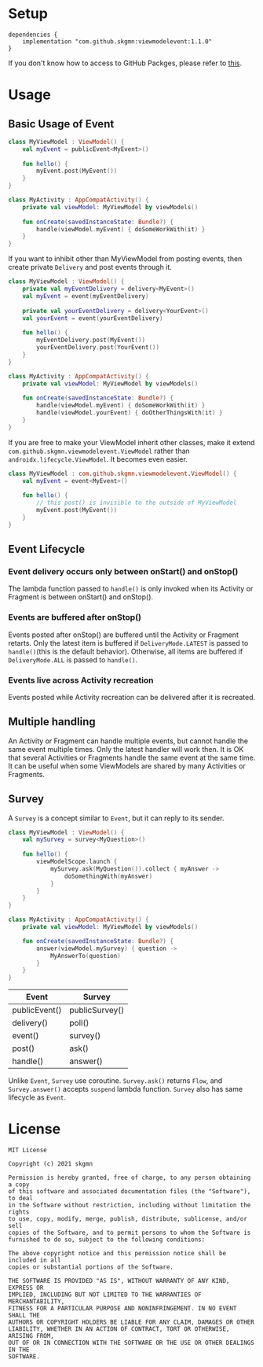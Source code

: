 # Setup

```
dependencies {
    implementation "com.github.skgmn:viewmodelevent:1.1.0"
}
```
If you don't know how to access to GitHub Packges, please refer to [this](https://gist.github.com/skgmn/79da4a935e904078491e932bd5b327c7).

# Usage

## Basic Usage of Event

```kotlin
class MyViewModel : ViewModel() {
    val myEvent = publicEvent<MyEvent>()
    
    fun hello() {
        myEvent.post(MyEvent())
    }
}

class MyActivity : AppCompatActivity() {
    private val viewModel: MyViewModel by viewModels()
    
    fun onCreate(savedInstanceState: Bundle?) {
        handle(viewModel.myEvent) { doSomeWorkWith(it) }
    }
}
```
If you want to inhibit other than MyViewModel from posting events, then create private `Delivery` and post events through it.
```kotlin
class MyViewModel : ViewModel() {
    private val myEventDelivery = delivery<MyEvent>()
    val myEvent = event(myEventDelivery)
    
    private val yourEventDelivery = delivery<YourEvent>()
    val yourEvent = event(yourEventDelivery)
    
    fun hello() {
        myEventDelivery.post(MyEvent())
        yourEventDelivery.post(YourEvent())
    }
}

class MyActivity : AppCompatActivity() {
    private val viewModel: MyViewModel by viewModels()
    
    fun onCreate(savedInstanceState: Bundle?) {
        handle(viewModel.myEvent) { doSomeWorkWith(it) }
        handle(viewModel.yourEvent) { doOtherThingsWith(it) }
    }
}
```
If you are free to make your ViewModel inherit other classes, make it extend `com.github.skgmn.viewmodelevent.ViewModel` rather than `androidx.lifecycle.ViewModel`. It becomes even easier.
```kotlin
class MyViewModel : com.github.skgmn.viewmodelevent.ViewModel() {
    val myEvent = event<MyEvent>()
    
    fun hello() {
        // this post() is invisible to the outside of MyViewModel
        myEvent.post(MyEvent())
    }
}
```

## Event Lifecycle

### Event delivery occurs only between onStart() and onStop()

The lambda function passed to `handle()` is only invoked when its Activity or Fragment is between onStart() and onStop().

### Events are buffered after onStop()

Events posted after onStop() are buffered until the Activity or Fragment retarts. Only the latest item is buffered if `DeliveryMode.LATEST` is passed to `handle()`(this is the default behavior). Otherwise, all items are buffered if `DeliveryMode.ALL` is passed to `handle()`.

### Events live across Activity recreation

Events posted while Activity recreation can be delivered after it is recreated.

## Multiple handling

An Activity or Fragment can handle multiple events, but cannot handle the same event multiple times. Only the latest handler will work then.
It is OK that several Activities or Fragments handle the same event at the same time. It can be useful when some ViewModels are shared by many Activities or Fragments.

## Survey

A `Survey` is a concept similar to `Event`, but it can reply to its sender.

```kotlin
class MyViewModel : ViewModel() {
    val mySurvey = survey<MyQuestion>()
    
    fun hello() {
        viewModelScope.launch {
            mySurvey.ask(MyQuestion()).collect { myAnswer ->
                doSomethingWith(myAnswer)
            }
        }
    }
}

class MyActivity : AppCompatActivity() {
    private val viewModel: MyViewModel by viewModels()

    fun onCreate(savedInstanceState: Bundle?) {
        answer(viewModel.mySurvey) { question ->
            MyAnswerTo(question)
        }
    }
}
```

Event         | Survey         
--------------|---------------
publicEvent() | publicSurvey()
delivery()    | poll()
event()       | survey()
post()        | ask()
handle()      | answer()

Unlike `Event`, `Survey` use coroutine.
`Survey.ask()` returns `Flow`, and `Survey.answer()` accepts `suspend` lambda function.
`Survey` also has same lifecycle as `Event`.

# License

```
MIT License

Copyright (c) 2021 skgmn

Permission is hereby granted, free of charge, to any person obtaining a copy
of this software and associated documentation files (the "Software"), to deal
in the Software without restriction, including without limitation the rights
to use, copy, modify, merge, publish, distribute, sublicense, and/or sell
copies of the Software, and to permit persons to whom the Software is
furnished to do so, subject to the following conditions:

The above copyright notice and this permission notice shall be included in all
copies or substantial portions of the Software.

THE SOFTWARE IS PROVIDED "AS IS", WITHOUT WARRANTY OF ANY KIND, EXPRESS OR
IMPLIED, INCLUDING BUT NOT LIMITED TO THE WARRANTIES OF MERCHANTABILITY,
FITNESS FOR A PARTICULAR PURPOSE AND NONINFRINGEMENT. IN NO EVENT SHALL THE
AUTHORS OR COPYRIGHT HOLDERS BE LIABLE FOR ANY CLAIM, DAMAGES OR OTHER
LIABILITY, WHETHER IN AN ACTION OF CONTRACT, TORT OR OTHERWISE, ARISING FROM,
OUT OF OR IN CONNECTION WITH THE SOFTWARE OR THE USE OR OTHER DEALINGS IN THE
SOFTWARE.
```
